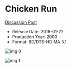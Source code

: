 # Chicken Run

[Discussion Post](https://www.avsforum.com/threads/bass-eq-for-filtered-movies.2995212/post-58470384)

* Release Date: 2019-01-22
* Production Year: 2000
* Format: BD/DTS-HD MA 5.1

![img 0](https://i.imgur.com/3Pktcos.jpg)

![img 1](https://i.imgur.com/KDVzfVj.png)

